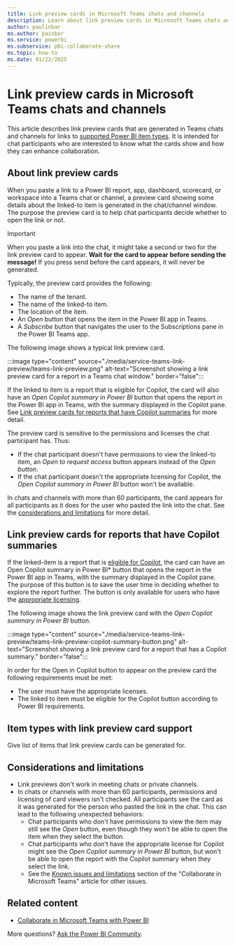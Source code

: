 ```yaml
---
title: Link preview cards in Microsoft Teams chats and channels
description: Learn about link preview cards in Microsoft Teams chats and channels.
author: paulinbar
ms.author: painbar
ms.service: powerbi
ms.subservice: pbi-collaborate-share
ms.topic: how-to
ms.date: 01/22/2025
---
```


# Link preview cards in Microsoft Teams chats and channels

This article describes link preview cards that are generated in Teams chats and channels for links to [supported Power BI item types](#item-types-with-link-preview-card-support). It is intended for chat participants who are interested to know what the cards show and how they can enhance collaboration.

## About link preview cards

When you paste a link to a Power BI report, app, dashboard, scorecard, or workspace into a Teams chat or channel, a preview card showing some details about the linked-to item is generated in the chat/channel window. The purpose the preview card is to help chat participants decide whether to open the link or not.

> [!IMPORTANT]
> When you paste a link into the chat, it might take a second or two for the link preview card to appear. **Wait for the card to appear before sending the message!** If you press send before the card appears, it will never be generated.

Typically, the preview card provides the following:

* The name of the tenant.
* The name of the linked-to item.
* The location of the item.
* An *Open* button that opens the item in the Power BI app in Teams.
* A *Subscribe* button that navigates the user to the Subscriptions pane in the Power BI Teams app.

The following image shows a typical link preview card.

:::image type="content" source="./media/service-teams-link-preview/teams-link-preview.png" alt-text="Screenshot showing a link preview card for a report in a Teams chat window." border="false":::

If the linked to item is a report that is eligible for Copilot, the card will also have an *Open Copilot summary in Power BI* button that opens the report in the Power BI app in Teams, with the summary displayed in the Copilot pane. See [Link preview cards for reports that have Copilot summaries](#link-preview-cards-for-reports-that-have-copilot-summaries) for more detail.

The preview card is sensitive to the permissions and licenses the chat participant has. Thus:

* If the chat participant doesn't have permissions to view the linked-to item, an *Open to request access* button appears instead of the *Open button*.
* If the chat participant doesn't the appropriate licensing for Copilot, the *Open Copilot summary in Power BI* button won't be available.

In chats and channels with more than 60 participants, the card appears for all participants as it does for the user who pasted the link into the chat. See the [considerations and limitations](#considerations-and-limitations) for more detail.

## Link preview cards for reports that have Copilot summaries

If the linked-item is a report that is [eligible for Copilot](), the card can have an Open Copilot summary in Power BI* button that opens the report in the Power BI app in Teams, with the summary displayed in the Copilot pane. The purpose of this button is to save the user time in deciding whether to explore the report further. The button is only available for users who have the [appropriate licensing]().

The following image shows the link preview card with the *Open Copilot summary in Power BI* button.

:::image type="content" source="./media/service-teams-link-preview/teams-link-preview-copilot-summary-button.png" alt-text="Screenshot showing a link preview card for a report that has a Copilot summary." border="false":::

In order for the Open in Copilot button to appear on the preview card the following requirements must be met:

* The user must have the appropriate licenses.
* The linked to item must be eligible for the Copilot button according to Power BI requirements.

## Item types with link preview card support

Give list of items that link preview cards can be generated for.

## Considerations and limitations

* Link previews don't work in meeting chats or private channels.
* In chats or channels with more than 60 participants, permissions and licensing of card viewers isn't checked. All participants see the card as it was generated for the person who pasted the link in the chat. This can lead to the following unexpected behaviors:
    * Chat participants who don't have permissions to view the item may still see the *Open* button, even though they won't be able to open the item when they select the button.
    * Chat participants who don't have the appropriate license for Copilot might see the *Open Copilot summary in Power BI* button, but won't be able to open the report with the Copilot summary when they select the link.
    * See the [Known issues and limitations](service-collaborate-microsoft-teams.md#known-issues-and-limitations) section of the "Collaborate in Microsoft Teams" article for other issues.

## Related content

- [Collaborate in Microsoft Teams with Power BI](service-collaborate-microsoft-teams.md)

More questions? [Ask the Power BI Community](https://community.powerbi.com/).
